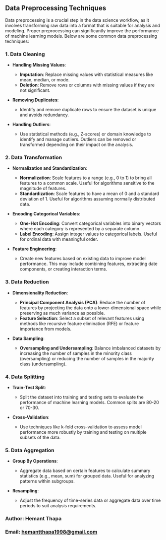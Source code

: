 ## Data Preprocessing Techniques

Data preprocessing is a crucial step in the data science workflow, as it involves transforming raw data into a format that is suitable for analysis and modeling. Proper preprocessing can significantly improve the performance of machine learning models. Below are some common data preprocessing techniques:

### 1. Data Cleaning

- **Handling Missing Values**:
  - **Imputation**: Replace missing values with statistical measures like mean, median, or mode.
  - **Deletion**: Remove rows or columns with missing values if they are not significant.

- **Removing Duplicates**:
  - Identify and remove duplicate rows to ensure the dataset is unique and avoids redundancy.

- **Handling Outliers**:
  - Use statistical methods (e.g., Z-scores) or domain knowledge to identify and manage outliers. Outliers can be removed or transformed depending on their impact on the analysis.

### 2. Data Transformation

- **Normalization and Standardization**:
  - **Normalization**: Scale features to a range (e.g., 0 to 1) to bring all features to a common scale. Useful for algorithms sensitive to the magnitude of features.
  - **Standardization**: Scale features to have a mean of 0 and a standard deviation of 1. Useful for algorithms assuming normally distributed data.

- **Encoding Categorical Variables**:
  - **One-Hot Encoding**: Convert categorical variables into binary vectors where each category is represented by a separate column.
  - **Label Encoding**: Assign integer values to categorical labels. Useful for ordinal data with meaningful order.

- **Feature Engineering**:
  - Create new features based on existing data to improve model performance. This may include combining features, extracting date components, or creating interaction terms.

### 3. Data Reduction

- **Dimensionality Reduction**:
  - **Principal Component Analysis (PCA)**: Reduce the number of features by projecting the data onto a lower-dimensional space while preserving as much variance as possible.
  - **Feature Selection**: Select a subset of relevant features using methods like recursive feature elimination (RFE) or feature importance from models.

- **Data Sampling**:
  - **Oversampling and Undersampling**: Balance imbalanced datasets by increasing the number of samples in the minority class (oversampling) or reducing the number of samples in the majority class (undersampling).

### 4. Data Splitting

- **Train-Test Split**:
  - Split the dataset into training and testing sets to evaluate the performance of machine learning models. Common splits are 80-20 or 70-30.

- **Cross-Validation**:
  - Use techniques like k-fold cross-validation to assess model performance more robustly by training and testing on multiple subsets of the data.

### 5. Data Aggregation

- **Group By Operations**:
  - Aggregate data based on certain features to calculate summary statistics (e.g., mean, sum) for grouped data. Useful for analyzing patterns within subgroups.

- **Resampling**:
  - Adjust the frequency of time-series data or aggregate data over time periods to suit analysis requirements.


### Author: Hemant Thapa
### Email: hemantthapa1998@gmail.com
